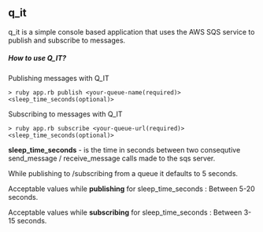 ## q_it

q_it is a simple console based application that uses the AWS SQS service to publish and subscribe to messages.

##### How to use Q_IT? 

Publishing messages with Q_IT

```
> ruby app.rb publish <your-queue-name(required)> <sleep_time_seconds(optional)>

```


Subscribing to messages with Q_IT

```
> ruby app.rb subscribe <your-queue-url(required)> <sleep_time_seconds(optional)>

```


**sleep_time_seconds** - is the time in seconds between two consequtive send_message / receive_message calls made to the sqs server.


While publishing to /subscribing from a queue it defaults to 5 seconds. 

Acceptable values while **publishing** for sleep_time_seconds : Between 5-20 seconds.

Acceptable values while **subscribing** for sleep_time_seconds : Between 3-15 seconds.

